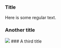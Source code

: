### Title
Here is some regular text.
### Another title
<img src="https://imgs.xkcd.com/comics/chemist_eggs.png">
### A third title
